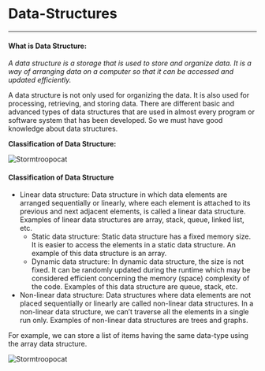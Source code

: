 # Data-Structures
---

#### What is Data Structure:

*A data structure is a storage that is used to store and organize data. It is a way of arranging data on a computer so that it can be accessed and updated efficiently.*

A data structure is not only used for organizing the data. It is also used for processing, retrieving, and storing data. There are different basic and advanced types of data structures that are used in almost every program or software system that has been developed. So we must have good knowledge about data structures. 

**Classification of Data Structure:**

![Stormtroopocat](https://media.geeksforgeeks.org/wp-content/uploads/20220520182504/ClassificationofDataStructure-660x347.jpg)

#### Classification of Data Structure

+ Linear data structure: Data structure in which data elements are arranged sequentially or linearly, where each element is attached to its previous and next adjacent elements, is called a linear data structure. 
Examples of linear data structures are array, stack, queue, linked list, etc.
  - Static data structure: Static data structure has a fixed memory size. It is easier to access the elements in a static data structure. 
An example of this data structure is an array.
  - Dynamic data structure: In dynamic data structure, the size is not fixed. It can be randomly updated during the runtime which may be considered efficient concerning the memory (space) complexity of the code. 
Examples of this data structure are queue, stack, etc.
+ Non-linear data structure: Data structures where data elements are not placed sequentially or linearly are called non-linear data structures. In a non-linear data structure, we can’t traverse all the elements in a single run only. 
Examples of non-linear data structures are trees and graphs.

For example, we can store a list of items having the same data-type using the array data structure.

![Stormtroopocat](https://media.geeksforgeeks.org/wp-content/uploads/array-2.png)
